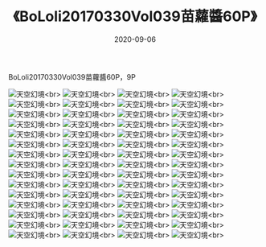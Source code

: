 ﻿---
layout: post
title: 《BoLoli20170330Vol039苗蘿醬60P》
date: 2020-09-06
img: http://photo.orgx.cf/性感/2020/BoLoli20170330Vol039苗蘿醬60P/000.jpg
tags: [美女,性感,泳衣]
---

BoLoli20170330Vol039苗蘿醬60P，9P



![天空幻境](http://photo.orgx.cf/性感/2020/BoLoli20170330Vol039苗蘿醬60P/001.jpg''天空幻境'')<br>
![天空幻境](http://photo.orgx.cf/性感/2020/BoLoli20170330Vol039苗蘿醬60P/002.jpg''天空幻境'')<br>
![天空幻境](http://photo.orgx.cf/性感/2020/BoLoli20170330Vol039苗蘿醬60P/003.jpg''天空幻境'')<br>
![天空幻境](http://photo.orgx.cf/性感/2020/BoLoli20170330Vol039苗蘿醬60P/004.jpg''天空幻境'')<br>
![天空幻境](http://photo.orgx.cf/性感/2020/BoLoli20170330Vol039苗蘿醬60P/005.jpg''天空幻境'')<br>
![天空幻境](http://photo.orgx.cf/性感/2020/BoLoli20170330Vol039苗蘿醬60P/006.jpg''天空幻境'')<br>
![天空幻境](http://photo.orgx.cf/性感/2020/BoLoli20170330Vol039苗蘿醬60P/007.jpg''天空幻境'')<br>
![天空幻境](http://photo.orgx.cf/性感/2020/BoLoli20170330Vol039苗蘿醬60P/008.jpg''天空幻境'')<br>
![天空幻境](http://photo.orgx.cf/性感/2020/BoLoli20170330Vol039苗蘿醬60P/009.jpg''天空幻境'')<br>
![天空幻境](http://photo.orgx.cf/性感/2020/BoLoli20170330Vol039苗蘿醬60P/010.jpg''天空幻境'')<br>
![天空幻境](http://photo.orgx.cf/性感/2020/BoLoli20170330Vol039苗蘿醬60P/011.jpg''天空幻境'')<br>
![天空幻境](http://photo.orgx.cf/性感/2020/BoLoli20170330Vol039苗蘿醬60P/012.jpg''天空幻境'')<br>
![天空幻境](http://photo.orgx.cf/性感/2020/BoLoli20170330Vol039苗蘿醬60P/013.jpg''天空幻境'')<br>
![天空幻境](http://photo.orgx.cf/性感/2020/BoLoli20170330Vol039苗蘿醬60P/014.jpg''天空幻境'')<br>
![天空幻境](http://photo.orgx.cf/性感/2020/BoLoli20170330Vol039苗蘿醬60P/015.jpg''天空幻境'')<br>
![天空幻境](http://photo.orgx.cf/性感/2020/BoLoli20170330Vol039苗蘿醬60P/016.jpg''天空幻境'')<br>
![天空幻境](http://photo.orgx.cf/性感/2020/BoLoli20170330Vol039苗蘿醬60P/017.jpg''天空幻境'')<br>
![天空幻境](http://photo.orgx.cf/性感/2020/BoLoli20170330Vol039苗蘿醬60P/018.jpg''天空幻境'')<br>
![天空幻境](http://photo.orgx.cf/性感/2020/BoLoli20170330Vol039苗蘿醬60P/019.jpg''天空幻境'')<br>
![天空幻境](http://photo.orgx.cf/性感/2020/BoLoli20170330Vol039苗蘿醬60P/020.jpg''天空幻境'')<br>
![天空幻境](http://photo.orgx.cf/性感/2020/BoLoli20170330Vol039苗蘿醬60P/021.jpg''天空幻境'')<br>
![天空幻境](http://photo.orgx.cf/性感/2020/BoLoli20170330Vol039苗蘿醬60P/022.jpg''天空幻境'')<br>
![天空幻境](http://photo.orgx.cf/性感/2020/BoLoli20170330Vol039苗蘿醬60P/023.jpg''天空幻境'')<br>
![天空幻境](http://photo.orgx.cf/性感/2020/BoLoli20170330Vol039苗蘿醬60P/024.jpg''天空幻境'')<br>
![天空幻境](http://photo.orgx.cf/性感/2020/BoLoli20170330Vol039苗蘿醬60P/025.jpg''天空幻境'')<br>
![天空幻境](http://photo.orgx.cf/性感/2020/BoLoli20170330Vol039苗蘿醬60P/026.jpg''天空幻境'')<br>
![天空幻境](http://photo.orgx.cf/性感/2020/BoLoli20170330Vol039苗蘿醬60P/027.jpg''天空幻境'')<br>
![天空幻境](http://photo.orgx.cf/性感/2020/BoLoli20170330Vol039苗蘿醬60P/028.jpg''天空幻境'')<br>
![天空幻境](http://photo.orgx.cf/性感/2020/BoLoli20170330Vol039苗蘿醬60P/029.jpg''天空幻境'')<br>
![天空幻境](http://photo.orgx.cf/性感/2020/BoLoli20170330Vol039苗蘿醬60P/030.jpg''天空幻境'')<br>
![天空幻境](http://photo.orgx.cf/性感/2020/BoLoli20170330Vol039苗蘿醬60P/031.jpg''天空幻境'')<br>
![天空幻境](http://photo.orgx.cf/性感/2020/BoLoli20170330Vol039苗蘿醬60P/032.jpg''天空幻境'')<br>
![天空幻境](http://photo.orgx.cf/性感/2020/BoLoli20170330Vol039苗蘿醬60P/033.jpg''天空幻境'')<br>
![天空幻境](http://photo.orgx.cf/性感/2020/BoLoli20170330Vol039苗蘿醬60P/034.jpg''天空幻境'')<br>
![天空幻境](http://photo.orgx.cf/性感/2020/BoLoli20170330Vol039苗蘿醬60P/035.jpg''天空幻境'')<br>
![天空幻境](http://photo.orgx.cf/性感/2020/BoLoli20170330Vol039苗蘿醬60P/036.jpg''天空幻境'')<br>
![天空幻境](http://photo.orgx.cf/性感/2020/BoLoli20170330Vol039苗蘿醬60P/037.jpg''天空幻境'')<br>
![天空幻境](http://photo.orgx.cf/性感/2020/BoLoli20170330Vol039苗蘿醬60P/038.jpg''天空幻境'')<br>
![天空幻境](http://photo.orgx.cf/性感/2020/BoLoli20170330Vol039苗蘿醬60P/039.jpg''天空幻境'')<br>
![天空幻境](http://photo.orgx.cf/性感/2020/BoLoli20170330Vol039苗蘿醬60P/040.jpg''天空幻境'')<br>
![天空幻境](http://photo.orgx.cf/性感/2020/BoLoli20170330Vol039苗蘿醬60P/041.jpg''天空幻境'')<br>
![天空幻境](http://photo.orgx.cf/性感/2020/BoLoli20170330Vol039苗蘿醬60P/042.jpg''天空幻境'')<br>
![天空幻境](http://photo.orgx.cf/性感/2020/BoLoli20170330Vol039苗蘿醬60P/043.jpg''天空幻境'')<br>
![天空幻境](http://photo.orgx.cf/性感/2020/BoLoli20170330Vol039苗蘿醬60P/044.jpg''天空幻境'')<br>
![天空幻境](http://photo.orgx.cf/性感/2020/BoLoli20170330Vol039苗蘿醬60P/045.jpg''天空幻境'')<br>
![天空幻境](http://photo.orgx.cf/性感/2020/BoLoli20170330Vol039苗蘿醬60P/046.jpg''天空幻境'')<br>
![天空幻境](http://photo.orgx.cf/性感/2020/BoLoli20170330Vol039苗蘿醬60P/047.jpg''天空幻境'')<br>
![天空幻境](http://photo.orgx.cf/性感/2020/BoLoli20170330Vol039苗蘿醬60P/048.jpg''天空幻境'')<br>
![天空幻境](http://photo.orgx.cf/性感/2020/BoLoli20170330Vol039苗蘿醬60P/049.jpg''天空幻境'')<br>
![天空幻境](http://photo.orgx.cf/性感/2020/BoLoli20170330Vol039苗蘿醬60P/050.jpg''天空幻境'')<br>
![天空幻境](http://photo.orgx.cf/性感/2020/BoLoli20170330Vol039苗蘿醬60P/051.jpg''天空幻境'')<br>
![天空幻境](http://photo.orgx.cf/性感/2020/BoLoli20170330Vol039苗蘿醬60P/052.jpg''天空幻境'')<br>
![天空幻境](http://photo.orgx.cf/性感/2020/BoLoli20170330Vol039苗蘿醬60P/053.jpg''天空幻境'')<br>
![天空幻境](http://photo.orgx.cf/性感/2020/BoLoli20170330Vol039苗蘿醬60P/054.jpg''天空幻境'')<br>
![天空幻境](http://photo.orgx.cf/性感/2020/BoLoli20170330Vol039苗蘿醬60P/055.jpg''天空幻境'')<br>
![天空幻境](http://photo.orgx.cf/性感/2020/BoLoli20170330Vol039苗蘿醬60P/056.jpg''天空幻境'')<br>
![天空幻境](http://photo.orgx.cf/性感/2020/BoLoli20170330Vol039苗蘿醬60P/057.jpg''天空幻境'')<br>
![天空幻境](http://photo.orgx.cf/性感/2020/BoLoli20170330Vol039苗蘿醬60P/058.jpg''天空幻境'')<br>
![天空幻境](http://photo.orgx.cf/性感/2020/BoLoli20170330Vol039苗蘿醬60P/059.jpg''天空幻境'')<br>
![天空幻境](http://photo.orgx.cf/性感/2020/BoLoli20170330Vol039苗蘿醬60P/060.jpg''天空幻境'')<br>